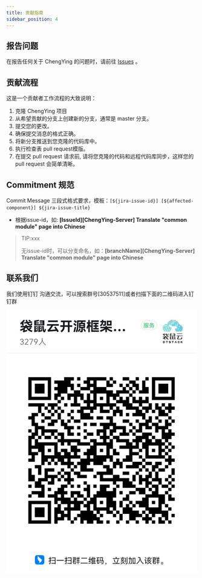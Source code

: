 ```yaml
---
title: 贡献指南
sidebar_position: 4
---
```


## 报告问题

在报告任何关于 ChengYing 的问题时，请前往 [Issues](https://github.com/DTStack/chengying/issues) 。

## 贡献流程

这是一个贡献者工作流程的大致说明：

1. 克隆 ChengYing 项目
2. 从希望贡献的分支上创建新的分支，通常是 master 分支。
3. 提交您的更改。
4. 确保提交消息的格式正确。
5. 将新分支推送到您克隆的代码库中。
6. 执行检查表 pull request模版。
7. 在提交 pull request 请求前, 请将您克隆的代码和远程代码库同步，这样您的 pull request 会简单清晰。


## Commitment 规范

Commit Message 三段式格式要求，模板：`[${jira-issue-id}] [${affected-component}] ${jira-issue-title}`

* 根据issue-id，如: **[IssueId][ChengYing-Server] Translate "common module" page into Chinese**

> TIP:xxx
> 
> 无issue-id时，可以分支命名，如：**[branchName][ChengYing-Server] Translate "common module" page into Chinese** 

## 联系我们

我们使用钉钉 沟通交流，可以搜索群号[30537511]或者扫描下面的二维码进入钉钉群

![ding](/img/ding.jpg)